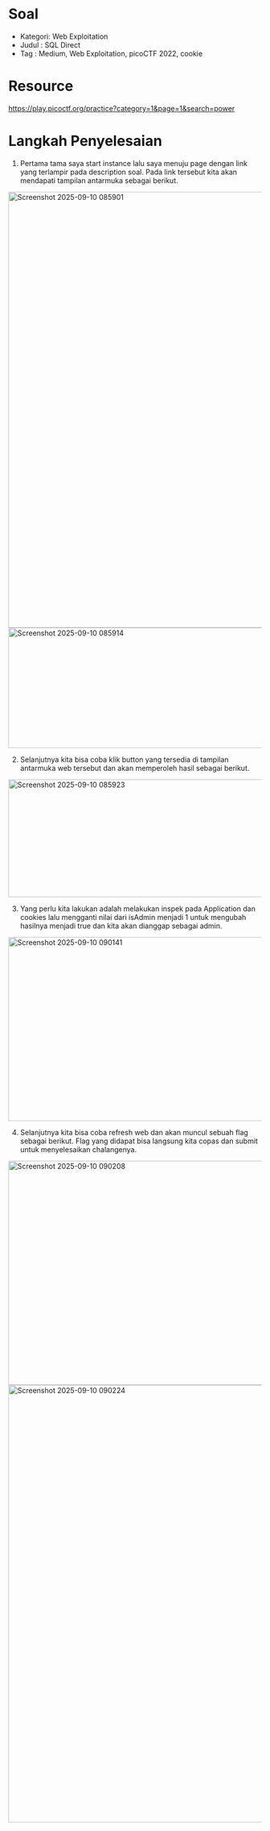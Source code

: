 # Soal
- Kategori: Web Exploitation
- Judul : SQL Direct
- Tag : Medium, Web Exploitation, picoCTF 2022, cookie

# Resource
https://play.picoctf.org/practice?category=1&page=1&search=power

# Langkah Penyelesaian
1. Pertama tama saya start instance lalu saya menuju page dengan link yang terlampir pada description soal. Pada link tersebut kita akan mendapati tampilan antarmuka sebagai berikut.
<img width="948" height="865" alt="Screenshot 2025-09-10 085901" src="https://github.com/user-attachments/assets/8d42ea6c-6238-42ee-88e5-74d406c9c817" />

<img width="707" height="239" alt="Screenshot 2025-09-10 085914" src="https://github.com/user-attachments/assets/ca2c01b7-a536-4dcd-a113-38738944e007" />

2. Selanjutnya kita bisa coba klik button yang tersedia di tampilan antarmuka web tersebut dan akan memperoleh hasil sebagai berikut.
<img width="808" height="234" alt="Screenshot 2025-09-10 085923" src="https://github.com/user-attachments/assets/96e4bd4b-a425-47d9-b2e9-945dafff6ca0" />

3. Yang perlu kita lakukan adalah melakukan inspek pada Application dan cookies lalu mengganti nilai dari isAdmin menjadi 1 untuk mengubah hasilnya menjadi true dan kita akan dianggap sebagai admin.
<img width="1199" height="365" alt="Screenshot 2025-09-10 090141" src="https://github.com/user-attachments/assets/0119746d-5386-4213-9774-3a029f88b96d" />

4. Selanjutnya kita bisa coba refresh web dan akan muncul sebuah flag sebagai berikut. Flag yang didapat bisa langsung kita copas dan submit untuk menyelesaikan chalangenya.
<img width="1919" height="445" alt="Screenshot 2025-09-10 090208" src="https://github.com/user-attachments/assets/a81d7de2-bb67-4717-8408-aeb8beeca29a" />

<img width="953" height="868" alt="Screenshot 2025-09-10 090224" src="https://github.com/user-attachments/assets/3b61d71f-9e62-4b25-bbac-2f4c5a24ff2c" />

